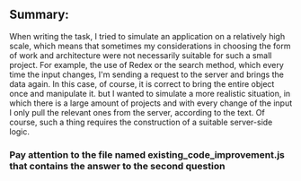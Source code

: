 ## Summary:

When writing the task, I tried to simulate an application on a relatively high scale, which means that sometimes my considerations in choosing the form of work and architecture were not necessarily suitable for such a small project.
For example, the use of Redex or the search method, which every time the input changes, I'm sending a request to the server and brings the data again. In this case, of course, it is correct to bring the entire object once and manipulate it.
but I wanted to simulate a more realistic situation, in which there is a large amount of projects and with every change of the input I only pull the relevant ones from the server, according to the text. Of course, such a thing requires the construction of a suitable server-side logic.

### Pay attention to the file named existing_code_improvement.js that contains the answer to the second question